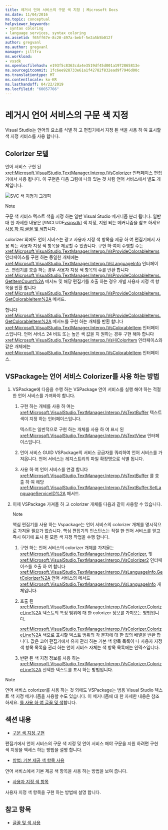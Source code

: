 ```yaml
---
title: 레거시 언어 서비스의 구문 색 지정 | Microsoft Docs
ms.date: 11/04/2016
ms.topic: conceptual
helpviewer_keywords:
- syntax coloring
- language services, syntax coloring
ms.assetid: f65ff67e-8c20-497a-bebf-5e2a5b5b012f
author: gregvanl
ms.author: gregvanl
manager: jillfra
ms.workload:
- vssdk
ms.openlocfilehash: e193f5c8363cda4e3519df45d001a1972865813e
ms.sourcegitcommit: 1fc6ee928733e61a1f42782f832ead9f7946d00c
ms.translationtype: MT
ms.contentlocale: ko-KR
ms.lasthandoff: 04/22/2019
ms.locfileid: "60057766"
---
```

# <a name="syntax-coloring-in-a-legacy-language-service"></a>레거시 언어 서비스의 구문 색 지정

Visual Studio는 언어의 요소를 식별 하 고 편집기에서 지정 된 색을 사용 하 여 표시할 색 지정 서비스를 사용 합니다.

## <a name="colorizer-model"></a>Colorizer 모델
 언어 서비스 구현 된 <xref:Microsoft.VisualStudio.TextManager.Interop.IVsColorizer> 인터페이스 편집기에서 사용 됩니다. 이 구현은 다음 그림에 나와 있는 것 처럼 언어 서비스에서 별도 개체입니다.

 ![SVC 색 지정기 그래픽](../../extensibility/internals/media/figlgsvccolorizer.gif)

> [!NOTE]
>  구문 색 서비스 텍스트 색을 지정 하는 일반 Visual Studio 메커니즘 분리 됩니다. 일반 대 한 자세한 내용은 [!INCLUDE[vsipsdk](../../extensibility/includes/vsipsdk_md.md)] 색 지정, 지원 되는 메커니즘을 참조 하세요 [사용 하 여 글꼴 및 색](../../extensibility/using-fonts-and-colors.md)합니다.

 colorizer 외에도 언어 서비스는 광고 사용자 지정 색 항목을 제공 하 여 편집기에서 사용 되는 사용자 지정 색 항목을 제공할 수 있습니다. 구현 하 여이 수행할 수는 <xref:Microsoft.VisualStudio.TextManager.Interop.IVsProvideColorableItems> 인터페이스를 구현 하는 동일한 개체에는 <xref:Microsoft.VisualStudio.TextManager.Interop.IVsLanguageInfo> 인터페이스. 편집기를 호출 하는 경우 사용자 지정 색 항목의 수를 반환 합니다 <xref:Microsoft.VisualStudio.TextManager.Interop.IVsProvideColorableItems.GetItemCount%2A> 메서드 및 해당 편집기를 호출 하는 경우 개별 사용자 지정 색 항목을 반환 합니다 <xref:Microsoft.VisualStudio.TextManager.Interop.IVsProvideColorableItems.GetColorableItem%2A> 메서드.

 합니다 <xref:Microsoft.VisualStudio.TextManager.Interop.IVsProvideColorableItems.GetColorableItem%2A> 메서드를 구현 하는 개체를 반환 합니다 <xref:Microsoft.VisualStudio.TextManager.Interop.IVsColorableItem> 인터페이스입니다. 언어 서비스 24 비트 또는 높은 색 값을 지 원하는 경우 구현 해야 합니다 <xref:Microsoft.VisualStudio.TextManager.Interop.IVsHiColorItem> 인터페이스와 같은 개체에는 <xref:Microsoft.VisualStudio.TextManager.Interop.IVsColorableItem> 인터페이스.

## <a name="how-a-vspackage-uses-a-language-service-colorizer"></a>VSPackage는 언어 서비스 Colorizer를 사용 하는 방법

1. VSPackage에 다음을 수행 하는 VSPackage 언어 서비스를 실행 해야 하는 적절 한 언어 서비스를 가져와야 합니다.

    1. 구현 하는 개체를 사용 하 여는 <xref:Microsoft.VisualStudio.TextManager.Interop.IVsTextBuffer> 텍스트 색이 지정 하는 인터페이스입니다.

         텍스트는 일반적으로 구현 하는 개체를 사용 하 여 표시 된 <xref:Microsoft.VisualStudio.TextManager.Interop.IVsTextView> 인터페이스입니다.

    2. 언어 서비스 GUID VSPackage의 서비스 공급자를 쿼리하여 언어 서비스를 가져옵니다. 언어 서비스는 레지스트리의 파일 확장명으로 식별 됩니다.

    3. 사용 하 여 언어 서비스를 연결 합니다 <xref:Microsoft.VisualStudio.TextManager.Interop.IVsTextBuffer> 를 호출 하 여 해당 <xref:Microsoft.VisualStudio.TextManager.Interop.IVsTextBuffer.SetLanguageServiceID%2A> 메서드.

2. 이제 VSPackage 가져올 하 고 colorizer 개체를 다음과 같이 사용할 수 있습니다.

    > [!NOTE]
    > 핵심 편집기를 사용 하는 Vspackage는 언어 서비스의 colorizer 개체를 명시적으로 가져올 필요가 없습니다. 핵심 편집기의 인스턴스는 적절 한 언어 서비스를 얻고 즉시 여기에 표시 된 모든 색 지정 작업을 수행 합니다.

    1. 구현 하는 언어 서비스의 colorizer 개체를 가져올는 <xref:Microsoft.VisualStudio.TextManager.Interop.IVsColorizer>, 및 <xref:Microsoft.VisualStudio.TextManager.Interop.IVsColorizer2> 인터페이스를 호출 하 여 합니다 <xref:Microsoft.VisualStudio.TextManager.Interop.IVsLanguageInfo.GetColorizer%2A> 언어 서비스의 메서드 <xref:Microsoft.VisualStudio.TextManager.Interop.IVsLanguageInfo> 개체입니다.

    2. 호출 된 <xref:Microsoft.VisualStudio.TextManager.Interop.IVsColorizer.ColorizeLine%2A> 텍스트의 특정 범위에 대 한 colorizer 정보를 가져오는 방법입니다.

         <xref:Microsoft.VisualStudio.TextManager.Interop.IVsColorizer.ColorizeLine%2A> 색으로 표시할 텍스트 범위의 각 문자에 대 한 값의 배열을 반환 합니다. 값은 코어 편집기에서 유지 관리 하는 기본 색 항목 목록이 나 사용자 지정 색 항목 목록을 관리 하는 언어 서비스 자체는 색 항목 목록에는 인덱스입니다.

    3. 반환 된 색 지정 정보를 사용 하는 <xref:Microsoft.VisualStudio.TextManager.Interop.IVsColorizer.ColorizeLine%2A> 선택한 텍스트를 표시 하는 방법입니다.

> [!NOTE]
>  언어 서비스 colorizer를 사용 하는 것 외에도 VSPackage는 범용 Visual Studio 텍스트 색 지정 메커니즘을 사용할 수도 있습니다. 이 메커니즘에 대 한 자세한 내용은 참조 하세요. [를 사용 하 여 글꼴 및 색](../../extensibility/using-fonts-and-colors.md)합니다.

## <a name="in-this-section"></a>섹션 내용
- [구문 색 지정 구현](../../extensibility/internals/implementing-syntax-coloring.md)

 편집기에서 언어 서비스의 구문 색 지정 및 언어 서비스 해야 구문을 지원 하려면 구현 색 지정을 액세스 하는 방법을 설명 합니다.

- [방법: 기본 제공 색 항목 사용](../../extensibility/internals/how-to-use-built-in-colorable-items.md)

 언어 서비스에서 기본 제공 색 항목을 사용 하는 방법을 보여 줍니다.

- [사용자 지정 색 항목](../../extensibility/internals/custom-colorable-items.md)

 사용자 지정 색 항목을 구현 하는 방법에 설명 합니다.

## <a name="see-also"></a>참고 항목

- [글꼴 및 색 사용](../../extensibility/using-fonts-and-colors.md)